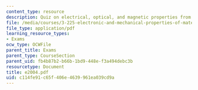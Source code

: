```yaml
---
content_type: resource
description: Quiz on electrical, optical, and magnetic properties from 2004.
file: /media/courses/3-225-electronic-and-mechanical-properties-of-materials-fall-2007/c114fe91c65f406e4639961ea039cd9a_e2004.pdf
file_type: application/pdf
learning_resource_types:
- Exams
ocw_type: OCWFile
parent_title: Exams
parent_type: CourseSection
parent_uid: fb4b87b2-b66b-1bd9-448e-f3a494debc3b
resourcetype: Document
title: e2004.pdf
uid: c114fe91-c65f-406e-4639-961ea039cd9a
---
```

